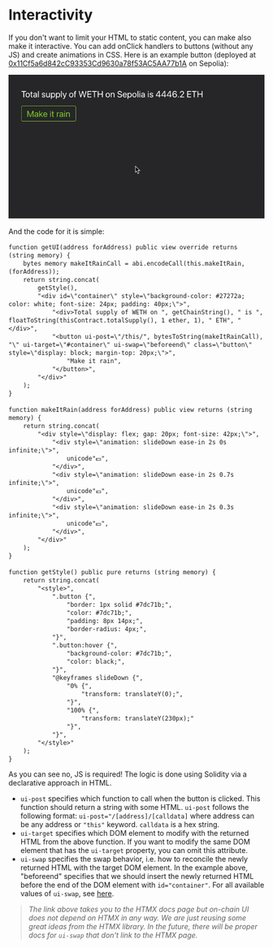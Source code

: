 # Interactivity

If you don't want to limit your HTML to static content, you can make also make it interactive. You can add onClick handlers to buttons (without any JS) and create animations in CSS. Here is an example button (deployed at [0x11Cf5a6d842cC93353Cd9630a78f53AC5AA77b1A](https://monobase.xyz/sepolia/address/0x11Cf5a6d842cC93353Cd9630a78f53AC5AA77b1A/frontend) on Sepolia):

![Animation showing a failing money bills after a button saying "make it rain" is clicked](assets/make-it-rain.gif)

And the code for it is simple:

```Solidity
function getUI(address forAddress) public view override returns (string memory) {
    bytes memory makeItRainCall = abi.encodeCall(this.makeItRain, (forAddress));
    return string.concat(
    	getStyle(),
        "<div id=\"container\" style=\"background-color: #27272a; color: white; font-size: 24px; padding: 40px;\">",
    		"<div>Total supply of WETH on ", getChainString(), " is ", floatToString(thisContract.totalSupply(), 1 ether, 1), " ETH", "</div>",
    		"<button ui-post=\"/this/", bytesToString(makeItRainCall), "\" ui-target=\"#container\" ui-swap=\"beforeend\" class=\"button\" style=\"display: block; margin-top: 20px;\">",
    			"Make it rain",
    		"</button>",
        "</div>"
    );
}

function makeItRain(address forAddress) public view returns (string memory) {
	return string.concat(
		"<div style=\"display: flex; gap: 20px; font-size: 42px;\">",
			"<div style=\"animation: slideDown ease-in 2s 0s infinite;\">",
				unicode"💵",
			"</div>",
			"<div style=\"animation: slideDown ease-in 2s 0.7s infinite;\">",
				unicode"💶",
			"</div>",
			"<div style=\"animation: slideDown ease-in 2s 0.3s infinite;\">",
				unicode"💴",
			"</div>",
		"</div>"
	);
}

function getStyle() public pure returns (string memory) {
	return string.concat(
		"<style>",
			".button {",
				"border: 1px solid #7dc71b;",
				"color: #7dc71b;",
				"padding: 8px 14px;",
				"border-radius: 4px;",
			"}",
			".button:hover {",
    			"background-color: #7dc71b;",
				"color: black;",
  			"}",
			"@keyframes slideDown {",
  				"0% {",
    				"transform: translateY(0);",
  				"}",
  				"100% {",
    				"transform: translateY(230px);"
  				"}",
			"}",
		"</style>"
	);
}
```

As you can see no, JS is required! The logic is done using Solidity via a declarative approach in HTML.

- `ui-post` specifies which function to call when the button is clicked. This function should return a string with some HTML. `ui-post` follows the following format: `ui-post="/[address]/[calldata]` where address can be any address or `"this"` keyword. `calldata` is a hex string.
- `ui-target` specifies which DOM element to modify with the returned HTML from the above function. If you want to modify the same DOM element that has the `ui-target` property, you can omit this attribute.
- `ui-swap` specifies the swap behavior, i.e. how to reconcile the newly returned HTML with the target DOM element. In the example above, "beforeend" specifies that we should insert the newly returned HTML before the end of the DOM element with `id="container"`. For all available values of `ui-swap`, see [here](https://htmx.org/attributes/hx-swap/).

> _The link above takes you to the HTMX docs page but on-chain UI does not depend on HTMX in any way. We are just reusing some great ideas from the HTMX library. In the future, there will be proper docs for `ui-swap` that don't link to the HTMX page._
